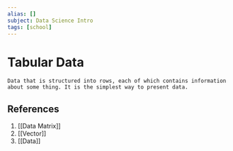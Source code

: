 ```yaml
---
alias: []
subject: Data Science Intro
tags: [school]
---
```

# Tabular Data

```ad-note
Data that is structured into rows, each of which contains information about some thing. It is the simplest way to present data.
```

## References
1. [[Data Matrix]]
2. [[Vector]]
3. [[Data]]